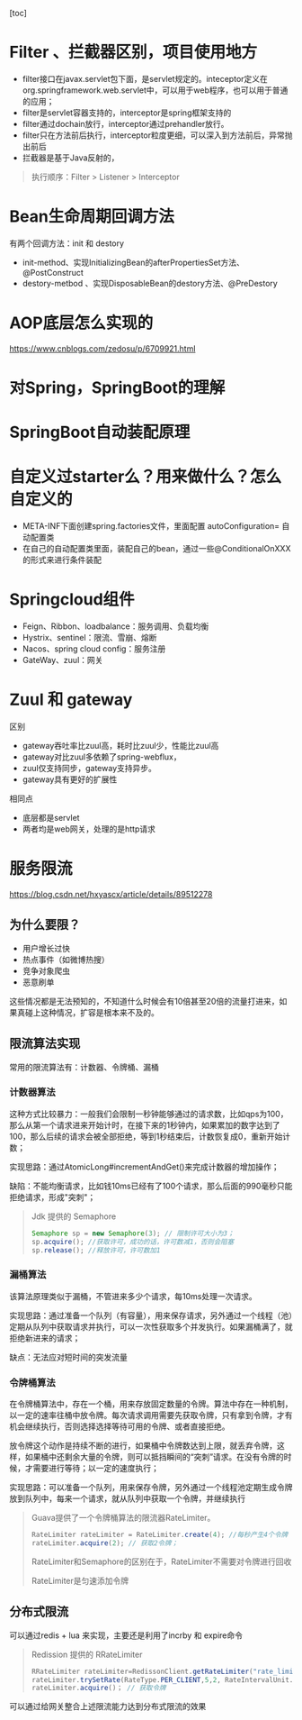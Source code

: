 [toc]

# Filter 、拦截器区别，项目使用地方

- filter接口在javax.servlet包下面，是servlet规定的。inteceptor定义在org.springframework.web.servlet中，可以用于web程序，也可以用于普通的应用；
- filter是servlet容器支持的，interceptor是spring框架支持的
- filter通过dochain放行，interceptor通过prehandler放行。
- filter只在方法前后执行，interceptor粒度更细，可以深入到方法前后，异常抛出前后
- 拦截器是基于Java反射的，

> 执行顺序：Filter > Listener > Interceptor



# Bean生命周期回调方法

有两个回调方法：init 和 destory

- init-method、实现InitializingBean的afterPropertiesSet方法、@PostConstruct
- destory-metbod 、实现DisposableBean的destory方法、@PreDestory



# AOP底层怎么实现的

https://www.cnblogs.com/zedosu/p/6709921.html





# 对Spring，SpringBoot的理解





# SpringBoot自动装配原理



# 自定义过starter么？用来做什么？怎么自定义的

- META-INF下面创建spring.factories文件，里面配置 autoConfiguration= 自动配置类
- 在自己的自动配置类里面，装配自己的bean，通过一些@ConditionalOnXXX的形式来进行条件装配



# Springcloud组件

- Feign、Ribbon、loadbalance：服务调用、负载均衡
- Hystrix、sentinel：限流、雪崩、熔断
- Nacos、spring cloud config：服务注册
- GateWay、zuul：网关



# Zuul 和 gateway 

区别

- gateway吞吐率比zuul高，耗时比zuul少，性能比zuul高
- gateway对比zuul多依赖了spring-webflux，
- zuul仅支持同步，gateway支持异步。
- gateway具有更好的扩展性

相同点

- 底层都是servlet
- 两者均是web网关，处理的是http请求



# 服务限流

https://blog.csdn.net/hxyascx/article/details/89512278

## 为什么要限？

- 用户增长过快 
- 热点事件（如微博热搜）
- 竞争对象爬虫
- 恶意刷单

这些情况都是无法预知的，不知道什么时候会有10倍甚至20倍的流量打进来，如果真碰上这种情况，扩容是根本来不及的。

## 限流算法实现

常用的限流算法有：计数器、令牌桶、漏桶

### 计数器算法

这种方式比较暴力：一般我们会限制一秒钟能够通过的请求数，比如qps为100，那么从第一个请求进来开始计时，在接下来的1秒钟内，如果累加的数字达到了100，那么后续的请求会被全部拒绝，等到1秒结束后，计数恢复成0，重新开始计数；

实现思路：通过AtomicLong#incrementAndGet()来完成计数器的增加操作；

缺陷：不能均衡请求，比如钱10ms已经有了100个请求，那么后面的990毫秒只能拒绝请求，形成"突刺"；

> Jdk 提供的 Semaphore
>
> ```java
> Semaphore sp = new Semaphore(3); // 限制许可大小为3；
> sp.acquire(); //获取许可，成功的话，许可数减1，否则会阻塞
> sp.release(); //释放许可，许可数加1
> ```

### 漏桶算法

该算法原理类似于漏桶，不管进来多少个请求，每10ms处理一次请求。

实现思路：通过准备一个队列（有容量），用来保存请求，另外通过一个线程（池）定期从队列中获取请求并执行，可以一次性获取多个并发执行。如果漏桶满了，就拒绝新进来的请求；

缺点：无法应对短时间的突发流量

### 令牌桶算法

在令牌桶算法中，存在一个桶，用来存放固定数量的令牌。算法中存在一种机制，以一定的速率往桶中放令牌。每次请求调用需要先获取令牌，只有拿到令牌，才有机会继续执行，否则选择选择等待可用的令牌、或者直接拒绝。

放令牌这个动作是持续不断的进行，如果桶中令牌数达到上限，就丢弃令牌，这样，如果桶中还剩余大量的令牌，则可以抵挡瞬间的“突刺”请求。在没有令牌的时候，才需要进行等待；以一定的速度执行；

实现思路：可以准备一个队列，用来保存令牌，另外通过一个线程池定期生成令牌放到队列中，每来一个请求，就从队列中获取一个令牌，并继续执行

> Guava提供了一个令牌桶算法的限流器RateLimiter。
>
> ```java
> RateLimiter rateLimiter = RateLimiter.create(4); //每秒产生4个令牌
> rateLimiter.acquire(2); // 获取2令牌；
> ```
>
> RateLimiter和Semaphore的区别在于，RateLimiter不需要对令牌进行回收
>
> RateLimiter是匀速添加令牌

## 分布式限流

可以通过redis + lua 来实现，主要还是利用了incrby 和 expire命令

> Redission 提供的 RRateLimiter
>
> ```java
> RRateLimiter rateLimiter=RedissonClient.getRateLimiter("rate_limiter");
> rateLimiter.trySetRate(RateType.PER_CLIENT,5,2, RateIntervalUnit.MINUTES);
> rateLimiter.acquire()； // 获取令牌
> ```

可以通过给网关整合上述限流能力达到分布式限流的效果
